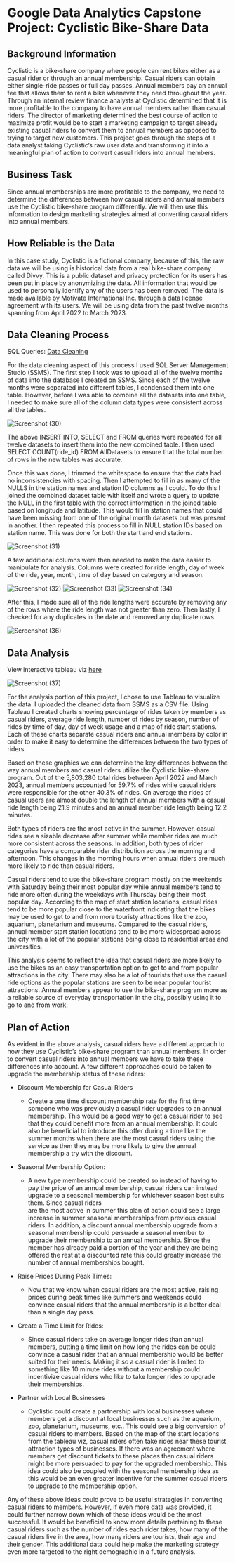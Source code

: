 # Google Data Analytics Capstone Project: Cyclistic Bike-Share Data

## Background Information
Cyclistic is a bike-share company where people can rent bikes either as a casual rider or through an annual membership. Casual riders can obtain either single-ride passes or full day passes. Annual members pay an annual fee that allows them to rent a bike whenever they need throughout the year. Through an internal review finance analysts at Cyclistic determined that it is more profitable to the company to have annual members rather than casual riders. The director of marketing determined the best course of action to maximize profit would be to start a marketing campaign to target already existing casual riders to convert them to annual members as opposed to trying to target new customers. This project goes through the steps of a data analyst taking Cyclistic’s raw user data and transforming it into a meaningful plan of action to convert casual riders into annual members. 

## Business Task
Since annual memberships are more profitable to the company, we need to determine the differences between how casual riders and annual members use the Cyclistic bike-share program differently. We will then use this information to design marketing strategies aimed at converting casual riders into annual members. 

## How Reliable is the Data
In this case study, Cyclistic is a fictional company, because of this, the raw data we will be using is historical data from a real bike-share company called Divvy. This is a public dataset and privacy protection for its users has been put in place by anonymizing the data. All information that would be used to personally identify any of the users has been removed. The data is made available by Motivate International Inc. through a data license agreement with its users. We will be using data from the past twelve months spanning from April 2022 to March 2023. 

## Data Cleaning Process
SQL Queries: [Data Cleaning](https://github.com/ashleybonin/Cyclistic-Bike-Share-Project/blob/99bf75507bbd01407443c3c04c4374e7f03d7325/CyclisticBikeShareQuery.sql)

For the data cleaning aspect of this process I used SQL Server Management Studio (SSMS). The first step I took was to upload all of the twelve months of data into the database I created on SSMS. Since each of the twelve months were separated into different tables, I condensed them into one table. However, before I was able to combine all the datasets into one table, I needed to make sure all of the column data types were consistent across all the tables. 

![Screenshot (30)](https://github.com/ashleybonin/Cyclistic-Bike-Share-Project/assets/141379455/579bfeef-087b-47a2-9155-17ed261d18d0)

The above INSERT INTO, SELECT and FROM queries were repeated for all twelve datasets to insert them into the new combined table. I then used SELECT COUNT(ride_id) FROM AllDatasets to ensure that the total number of rows in the new tables was accurate. 

Once this was done, I trimmed the whitespace to ensure that the data had no inconsistencies with spacing. Then I attempted to fill in as many of the NULLS in the station names and station ID columns as I could. To do this I joined the combined dataset table with itself and wrote a query to update the NULL in the first table with the correct information in the joined table based on longitude and latitude. This would fill in station names that could have been missing from one of the original month datasets but was present in another. I then repeated this process to fill in NULL station IDs based on station name. This was done for both the start and end stations. 

![Screenshot (31)](https://github.com/ashleybonin/Cyclistic-Bike-Share-Project/assets/141379455/41e7a3d4-aea5-4cfd-b23c-d8f42d5d350f)

A few additional columns were then needed to make the data easier to manipulate for analysis. Columns were created for ride length, day of week of the ride, year, month, time of day based on category and season. 

![Screenshot (32)](https://github.com/ashleybonin/Cyclistic-Bike-Share-Project/assets/141379455/4822f18e-1462-4bb1-b71a-6963083ad217)
![Screenshot (33)](https://github.com/ashleybonin/Cyclistic-Bike-Share-Project/assets/141379455/9ae1e539-41a6-4125-af77-1031c4df2f22)
![Screenshot (34)](https://github.com/ashleybonin/Cyclistic-Bike-Share-Project/assets/141379455/93209c19-a070-470c-9fd4-72b4ca5653b5)


After this, I made sure all of the ride lengths were accurate by removing any of the rows where the ride length was not greater than zero. Then lastly, I checked for any duplicates in the date and removed any duplicate rows.

![Screenshot (36)](https://github.com/ashleybonin/Cyclistic-Bike-Share-Project/assets/141379455/3a114026-9a1d-4777-8e95-3dbf66a5d543)

## Data Analysis

View interactive tableau viz [here](https://public.tableau.com/views/GoogleDataAnalyticsChicagoCyclisticRides/ChicagoCyclisticRidesFromApril2022toMay2023?:language=en-US&:display_count=n&:origin=viz_share_link)

![Screenshot (37)](https://github.com/ashleybonin/Cyclistic-Bike-Share-Project/assets/141379455/4cec30d6-1f75-4158-8e71-c59e8fc8d39c)

For the analysis portion of this project, I chose to use Tableau to visualize the data. I uploaded the cleaned data from SSMS as a CSV file. Using Tableau I created charts showing percentage of rides taken by members vs casual riders, average ride length, number of rides by season, number of rides by time of day, day of week usage and a map of ride start stations. Each of these charts separate casual riders and annual members by color in order to make it easy to determine the differences between the two types of riders. 

Based on these graphics we can determine the key differences between the way annual members and casual riders utilize the Cyclistic bike-share program. Out of the 5,803,280 total rides between April 2022 and March 2023, annual members accounted for 59.7% of rides while casual riders were responsible for the other 40.3% of rides. On average the rides of casual users are almost double the length of annual members with a casual ride length being 21.9 minutes and an annual member ride length being 12.2 minutes. 

Both types of riders are the most active in the summer. However, casual rides see a sizable decrease after summer while member rides are much more consistent across the seasons. In addition, both types of rider categories have a comparable rider distribution across the morning and afternoon. This changes in the morning hours when annual riders are much more likely to ride than casual riders. 

Casual riders tend to use the bike-share program mostly on the weekends with Saturday being their most popular day while annual members tend to ride more often during the weekdays with Thursday being their most popular day. According to the map of start station locations, casual rides tend to be more popular close to the waterfront indicating that the bikes may be used to get to and from more touristy attractions like the zoo, aquarium, planetarium and museums. Compared to the casual riders, annual member start station locations tend to be more widespread across the city with a lot of the popular stations being close to residential areas and universities. 

This analysis seems to reflect the idea that casual riders are more likely to use the bikes as an easy transportation option to get to and from popular attractions in the city. There may also be a lot of tourists that use the casual ride options as the popular stations are seen to be near popular tourist attractions. Annual members appear to use the bike-share program more as a reliable source of everyday transportation in the city, possibly using it to go to and from work. 

## Plan of Action 

As evident in the above analysis, casual riders have a different approach to how they use Cyclistic’s bike-share program than annual members. In order to convert casual riders into annual members we have to take these differences into account. A few different approaches could be taken to upgrade the membership status of these riders:

* Discount Membership for Casual Riders
  * Create a one time discount membership rate for the first time someone who was previously a casual rider upgrades to an annual membership. This would be a good way to get a casual rider to see that they could benefit
more from an annual membership. It could also be beneficial to introduce this offer during a time like the summer months when there are the most casual riders using the service as then they may be more likely to give
the annual membership a try with the discount.

* Seasonal Membership Option:
  * A new type membership could be created so instead of having to pay the price of an annual membership, casual riders can instead upgrade to a seasonal membership for whichever season best suits them. Since casual riders  
are the most active in summer this plan of action could see a large increase in summer seasonal memberships from previous casual riders. In addition, a discount annual membership upgrade from a seasonal membership could   persuade a seasonal member to upgrade their membership to an annual membership. Since the member has already paid a portion of the year and they are being offered the rest at a discounted rate this could greatly 
increase the number of annual memberships bought. 

* Raise Prices During Peak Times:
  * Now that we know when casual riders are the most active, raising prices during peak times like summers and weekends could convince casual riders that the annual membership is a better deal than a single day pass. 

* Create a Time LImit for Rides:
  * Since casual riders take on average longer rides than annual members, putting a time limit on how long the rides can be could convince a casual rider that an annual membership would be better suited for their needs. 
Making it so a casual rider is limited to something like 10 minute rides without a membership could incentivize casual riders who like to take longer rides to upgrade their memberships. 

* Partner with Local Businesses
  * Cyclistic could create a partnership with local businesses where members get a discount at local businesses such as the aquarium, zoo, planetarium, museums, etc.. This could see a big conversion of casual riders to
members. Based on the map of the start locations from the tableau viz, casual riders often take rides near these tourist attraction types of businesses. If there was an agreement where members get discount tickets to   these places then casual riders might be more persuaded to pay for the upgraded membership. This idea could also be coupled with the seasonal membership idea as this would be an even greater incentive for the summer casual riders to upgrade to the membership option. 

Any of these above ideas could prove to be useful strategies in converting casual riders to members. However, if even more data was provided, it could further narrow down which of these ideas would be the most successful. It would be beneficial to know more details pertaining to these casual riders such as the number of rides each rider takes, how many of the casual riders live in the area, how many riders are tourists, their age and their gender. This additional data could help make the marketing strategy even more targeted to the right demographic in a future analysis. 
